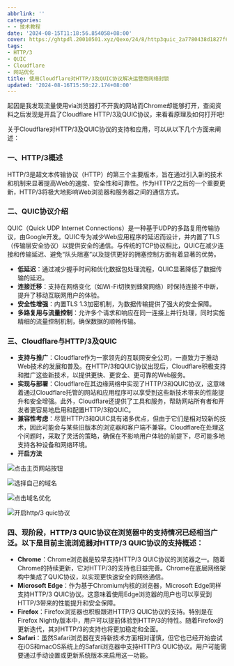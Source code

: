 ```yaml
---
abbrlink: ''
categories:
- - 技术教程
date: '2024-08-15T11:18:56.854058+08:00'
cover: https://ghtpdl.20010501.xyz/Qexo/24/8/http3quic_2a7780438d1827f6e75de0c0c68e1662.jpg
tags:
- HTTP/3
- QUIC
- Cloudflare
- 网站优化
title: 使用Cloudflare对HTTP/3及QUIC协议解决运营商网络封锁
updated: '2024-08-16T15:50:22.174+08:00'
---
```

起因是我发现流量使用via浏览器打不开我的网站而Chrome却能够打开，查阅资料之后发现是开启了Cloudflare HTTP/3及QUIC协议，来看看原理及如何打开吧!

关于Cloudflare对HTTP/3及QUIC协议的支持和应用，可以从以下几个方面来阐述：

### 一、HTTP/3概述

HTTP/3是超文本传输协议（HTTP）的第三个主要版本，旨在通过引入新的技术和机制来显著提高Web的速度、安全性和可靠性。作为HTTP/2之后的一个重要更新，HTTP/3将极大地影响Web浏览器和服务器之间的通信方式。

### 二、QUIC协议介绍

QUIC（Quick UDP Internet Connections）是一种基于UDP的多路复用传输协议，由Google开发。QUIC专为减少Web应用程序的延迟而设计，并内置了TLS（传输层安全协议）以提供安全的通信。与传统的TCP协议相比，QUIC在减少连接和传输延迟、避免“队头阻塞”以及提供更好的拥塞控制方面有着显著的优势。

* **低延迟**：通过减少握手时间和优化数据包处理流程，QUIC显著降低了数据传输的延迟。
* **连接迁移**：支持在网络变化（如Wi-Fi切换到蜂窝网络）时保持连接不中断，提升了移动互联网用户的体验。
* **安全性增强**：内置TLS 1.3加密机制，为数据传输提供了强大的安全保障。
* **多路复用与流量控制**：允许多个请求和响应在同一连接上并行处理，同时实施精细的流量控制机制，确保数据的顺畅传输。

### 三、Cloudflare与HTTP/3及QUIC

* **支持与推广**：Cloudflare作为一家领先的互联网安全公司，一直致力于推动Web技术的发展和普及。在HTTP/3和QUIC协议出现后，Cloudflare积极支持和推广这些新技术，以提供更快、更安全、更可靠的Web服务。
* **实现与部署**：Cloudflare在其边缘网络中实现了HTTP/3和QUIC协议，这意味着通过Cloudflare托管的网站和应用程序可以享受到这些新技术带来的性能提升和安全增强。此外，Cloudflare还提供了工具和服务，帮助网站所有者和开发者更容易地启用和配置HTTP/3和QUIC。
* **兼容性考虑**：尽管HTTP/3和QUIC具有诸多优点，但由于它们是相对较新的技术，因此可能会与某些旧版本的浏览器和客户端不兼容。Cloudflare在处理这个问题时，采取了灵活的策略，确保在不影响用户体验的前提下，尽可能多地支持各种设备和网络环境。
* **开启方法**

![点击主页网站按钮](https://fxdl.20010501.xyz/https://raw.githubusercontent.com/tianpengwan/hexoxxtc/master/Qexo/24/8/微信图片_20240815111824_9c68f4d0dc3f69b54246168e6d418276.png)

![选择自己的域名](https://fxdl.20010501.xyz/https://raw.githubusercontent.com/tianpengwan/hexoxxtc/master/Qexo/24/8/微信图片_20240815111830_9dc6c99040db09ed6326e3f4acb5b3fe.png)

![点击域名优化](https://fxdl.20010501.xyz/https://raw.githubusercontent.com/tianpengwan/hexoxxtc/master/Qexo/24/8/微信图片_20240815111833_6664aed6aa250e119af3266c807cbc02.png)

![开启http/3 quic协议](https://fxdl.20010501.xyz/https://raw.githubusercontent.com/tianpengwan/hexoxxtc/master/Qexo/24/8/微信图片_20240815111838_8ed9c91c8ebd662def723e180e7f8b26.png)

### 四、现阶段，HTTP/3 QUIC协议在浏览器中的支持情况已经相当广泛。以下是目前主流浏览器对HTTP/3 QUIC协议的支持概述：

* **Chrome**：Chrome浏览器是较早支持HTTP/3 QUIC协议的浏览器之一。随着Chrome的持续更新，它对HTTP/3的支持也日益完善。Chrome在底层网络架构中集成了QUIC协议，以实现更快速安全的网络通信。
* **Microsoft Edge**：作为基于Chromium内核的浏览器，Microsoft Edge同样支持HTTP/3 QUIC协议。这意味着使用Edge浏览器的用户也可以享受到HTTP/3带来的性能提升和安全保障。
* **Firefox**：Firefox浏览器也积极跟进HTTP/3 QUIC协议的支持。特别是在Firefox Nightly版本中，用户可以提前体验到HTTP/3的特性。随着Firefox的更新迭代，其对HTTP/3的支持也将更加稳定和全面。
* **Safari**：虽然Safari浏览器在支持新技术方面相对谨慎，但它也已经开始尝试在iOS和macOS系统上的Safari浏览器中支持HTTP/3 QUIC协议。用户可能需要通过手动设置或更新系统版本来启用这一功能。
